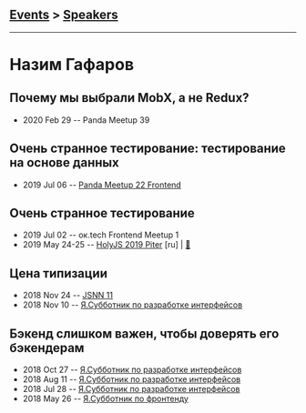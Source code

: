 ## [Events](../README.md) > [Speakers](../speakers.md)
---

# Назим Гафаров

## Почему мы выбрали MobX, а не Redux?
- 2020 Feb 29 -- Panda Meetup 39    
## Очень странное тестирование: тестирование на основе данных
- 2019 Jul 06 -- [Panda Meetup 22 Frontend](https://www.youtube.com/watch?v=pAKapxZ9fak)    
## Очень странное тестирование
- 2019 Jul 02 -- ок.tech Frontend Meetup 1    
- 2019 May 24-25 -- [HolyJS 2019 Piter](https://youtu.be/H-cBhNMxlCw) [ru] | [:notebook:](https://downloads.ctfassets.net/nn534z2fqr9f/5brr3qLfo8lTUUQtbOW4CO/3d99f76706c79ea8f404e4137e3a35c6/Nazim_Gafarov_Ochen_strannoye_testirovaniye.pdf)  
## Цена типизации
- 2018 Nov 24 -- [JSNN 11](https://www.youtube.com/watch?v=6WfUDHlhO8s)    
- 2018 Nov 10 -- [Я.Субботник по разработке интерфейсов](https://events.yandex.ru/lib/talks/6679/)    
## Бэкенд слишком важен, чтобы доверять его бэкендерам
- 2018 Oct 27 -- [Я.Субботник по разработке интерфейсов](https://events.yandex.ru/lib/talks/6443/)    
- 2018 Aug 11 -- [Я.Субботник по разработке интерфейсов](https://events.yandex.ru/lib/talks/6173/)    
- 2018 Jul 28 -- [Я.Субботник по разработке интерфейсов](https://events.yandex.ru/lib/talks/5926/)    
- 2018 May 26 -- [Я.Субботник по фронтенду](https://events.yandex.ru/lib/talks/5953/)    
